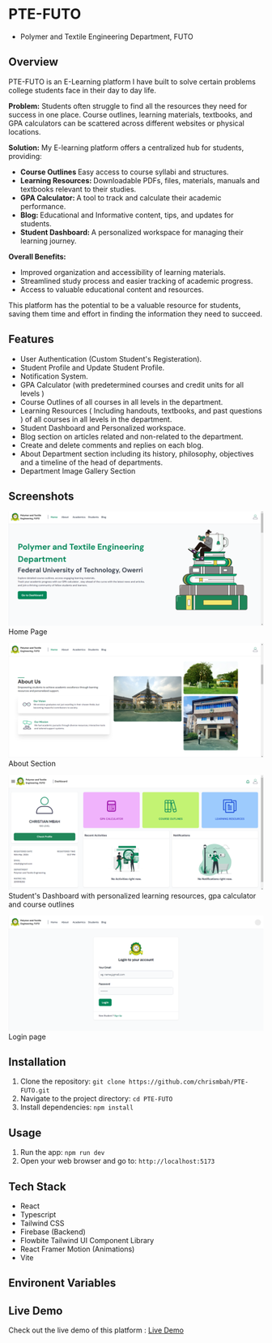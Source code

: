 # PTE-FUTO

- Polymer and Textile Engineering Department, FUTO

## Overview

PTE-FUTO is an E-Learning platform I have built to solve certain problems college students face in their day to day life.

<b>Problem:</b> Students often struggle to find all the resources they need for success in one place. Course outlines, learning materials, textbooks, and GPA calculators can be scattered across different websites or physical locations.

<b>Solution:</b> My E-learning platform offers a centralized hub for students, providing:

- <b> Course Outlines </b> Easy access to course syllabi and structures.
- <b> Learning Resources: </b> Downloadable PDFs, files, materials, manuals and textbooks relevant to their studies.
- <b> GPA Calculator: </b> A tool to track and calculate their academic performance.
- <b> Blog: </b> Educational and Informative content, tips, and updates for students.
- <b> Student Dashboard: </b> A personalized workspace for managing their learning journey.

<b>Overall Benefits: </b>

- Improved organization and accessibility of learning materials.
- Streamlined study process and easier tracking of academic progress.
- Access to valuable educational content and resources.

This platform has the potential to be a valuable resource for students, saving them time and effort in finding the information they need to succeed.

## Features

- User Authentication (Custom Student's Registeration).
- Student Profile and Update Student Profile.
- Notification System.
- GPA Calculator (with predetermined courses and credit units for all levels )
- Course Outlines of all courses in all levels in the department.
- Learning Resources ( Including handouts, textbooks, and past questions ) of all courses in all levels in the department.
- Student Dashboard and Personalized workspace.
- Blog section on articles related and non-related to the department.
- Create and delete comments and replies on each blog.
- About Department section including its history, philosophy, objectives and a timeline of the head of departments.
- Department Image Gallery Section

## Screenshots

![Screenshot 1](</public/img/screenshots/Screenshot (4).png>)
Home Page

<!-- _Home page_ -->

![Screenshot 2](</public/img/screenshots/Screenshot (5).png>)
About Section

<!-- _About Section_ -->

![Screenshot 3](</public/img/screenshots/Screenshot (11).png>)
Student's Dashboard with personalized learning resources, gpa calculator and course outlines

<!-- _Student's Dashboard with personalized learning resources, gpa calculator and course outlines_ -->

![Screenshot 3](</public/img/screenshots/Screenshot (13).png>)
Login page

<!-- _Login page_ -->

## Installation

1. Clone the repository: `git clone https://github.com/chrismbah/PTE-FUTO.git`
2. Navigate to the project directory: `cd PTE-FUTO`
3. Install dependencies: `npm install`

## Usage

1. Run the app: `npm run dev`
2. Open your web browser and go to: `http://localhost:5173`

## Tech Stack

- React
- Typescript
- Tailwind CSS
- Firebase (Backend)
- Flowbite Tailwind UI Component Library
- React Framer Motion (Animations)
- Vite

## Environent Variables

## Live Demo

Check out the live demo of this platform : [Live Demo](https://pte-futo.vercel.app)
